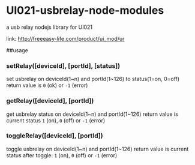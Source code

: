 # UI021-usbrelay-node-modules
a usb relay nodejs library for UI021

link: http://freeeasy-life.com/product/ui_mod/ur

##usage
### setRelay([deviceId], [portId], [status])
set usbrelay on deviceId(1~n) and portId(1~126) to status(1=on, 0=off)
return value is `0` (ok) or `-1` (error)

### getRelay([deviceId], [portId])
get usbrelay status on deviceId(1~n) and portId(1~126)
return value is current status `1` (on), `0` (off) or `-1` (error)

### toggleRelay([deviceId], [portId])
toggle usbrelay on deviceId(1~n) and portId(1~126)
return value is current status after toggle: `1` (on), `0` (off) or `-1` (error)


